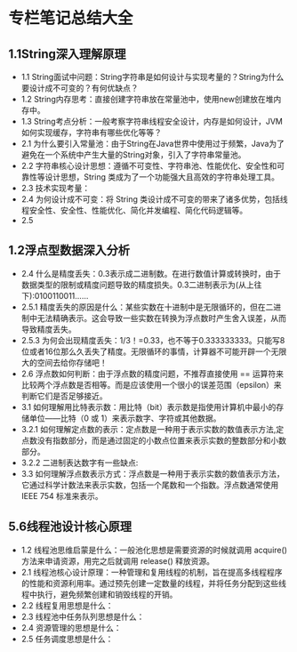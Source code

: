 # 专栏笔记总结大全




## 1.1String深入理解原理

- 1.1 String面试中问题：String字符串是如何设计与实现考量的？String为什么要设计成不可变的？有何优缺点？
- 1.2 String内存思考：直接创建字符串放在常量池中，使用new创建放在堆内存中。
- 1.3 String考点分析：一般考察字符串线程安全设计，内存是如何设计，JVM如何实现缓存，字符串有哪些优化等等？
- 2.1 为什么要引入常量池：由于String在Java世界中使用过于频繁，Java为了避免在一个系统中产生大量的String对象，引入了字符串常量池。
- 2.2 字符串核心设计思想：遵循不可变性、字符串池、性能优化、安全性和可靠性等设计思想，String 类成为了一个功能强大且高效的字符串处理工具。
- 2.3 技术实现考量：
- 2.4 为何设计成不可变：将 String 类设计成不可变的带来了诸多优势，包括线程安全性、安全性、性能优化、简化并发编程、简化代码逻辑等。
- 2.5 


## 1.2浮点型数据深入分析

- 2.4 什么是精度丢失：0.3表示成二进制数。在进行数值计算或转换时，由于数据类型的限制或精度问题导致的精度损失。0.3二进制表示为(从上往下):0100110011……
- 2.5.1 精度丢失的原因是什么：某些实数在十进制中是无限循环的，但在二进制中无法精确表示。这会导致一些实数在转换为浮点数时产生舍入误差，从而导致精度丢失。
- 2.5.3 为何会出现精度丢失：1/3！=0.33，也不等于0.333333333。只能写8位或者16位那么久丢失了精度。无限循环的事情，计算器不可能开辟一个无限大的空间去给你存储吧！
- 2.6 浮点数如何判断：由于浮点数的精度问题，不推荐直接使用 == 运算符来比较两个浮点数是否相等。而是应该使用一个很小的误差范围（epsilon）来判断它们是否足够接近。
- 3.1 如何理解用比特表示数：用比特（bit）表示数是指使用计算机中最小的存储单位——比特（0 或 1）来表示数字、字符或其他数据。
- 3.2.1 如何理解定点数的表示：定点数是一种用于表示实数的数值表示方法,定点数没有指数部分，而是通过固定的小数点位置来表示实数的整数部分和小数部分。
- 3.2.2 二进制表达数字有一些缺点:
- 3.3 如何理解浮点数表示方式：浮点数是一种用于表示实数的数值表示方法，它通过科学计数法来表示实数，包括一个尾数和一个指数。浮点数通常使用 IEEE 754 标准来表示。

## 5.6线程池设计核心原理

- 1.2 线程池思维启蒙是什么：一般池化思想是需要资源的时候就调用 acquire() 方法来申请资源，用完之后就调用 release() 释放资源。
- 2.1 线程池核心设计原理：一种管理和复用线程的机制，旨在提高多线程程序的性能和资源利用率。通过预先创建一定数量的线程，并将任务分配到这些线程中执行，避免频繁创建和销毁线程的开销。
- 2.2 线程复用思想是什么：
- 2.3 线程池中任务队列思想是什么：
- 2.4 资源管理的思想是什么：
- 2.5 任务调度思想是什么：


















